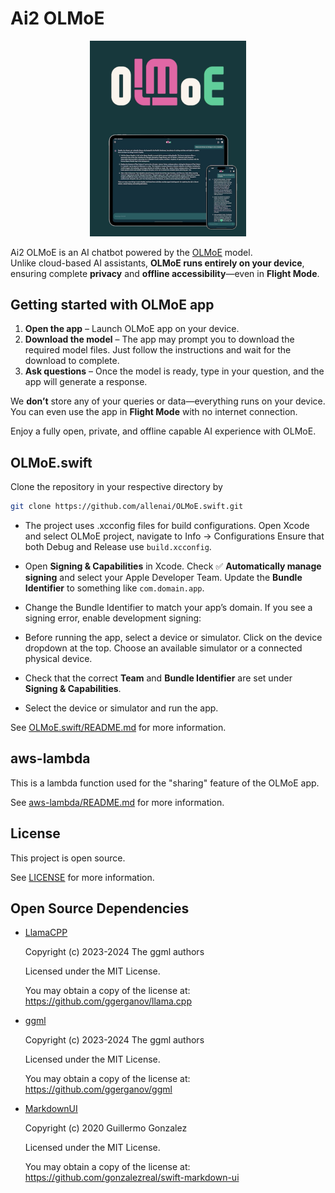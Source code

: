 # Ai2 OLMoE

<p align="center">
  <img src="./doc_assets/App_Main.png" alt="App Main" width="250"/>
</p>

Ai2 OLMoE is an AI chatbot powered by the [OLMoE](https://huggingface.co/collections/allenai/olmoe-66cf678c047657a30c8cd3da) model.  
Unlike cloud-based AI assistants, **OLMoE runs entirely on your device**, ensuring complete **privacy** and **offline accessibility**—even in **Flight Mode**.


## Getting started with OLMoE app

1. **Open the app** – Launch OLMoE app on your device.  
2. **Download the model** – The app may prompt you to download the required model files. Just follow the instructions and wait for the download to complete.  
3. **Ask questions** – Once the model is ready, type in your question, and the app will generate a response.  

We **don’t** store any of your queries or data—everything runs on your device. You can even use the app in **Flight Mode** with no internet connection.  

Enjoy a fully open, private, and offline capable AI experience with OLMoE.

## OLMoE.swift

Clone the repository in your respective directory by
```bash
git clone https://github.com/allenai/OLMoE.swift.git
```

- The project uses .xcconfig files for build configurations.
Open Xcode and select OLMoE project, navigate to Info → Configurations Ensure that both Debug and Release use `build.xcconfig`.

- Open **Signing & Capabilities** in Xcode. Check ✅ **Automatically manage signing** and select your Apple Developer Team. Update the **Bundle Identifier** to something like `com.domain.app`.  

- Change the Bundle Identifier to match your app’s domain. If you see a signing error, enable development signing:  
  
- Before running the app, select a device or simulator. Click on the device dropdown at the top. Choose an available simulator or a connected physical device. 

- Check that the correct **Team** and **Bundle Identifier** are set under **Signing & Capabilities**.  

- Select the device or simulator and run the app.

See [OLMoE.swift/README.md](OLMoE.swift/README.md) for more information.

## aws-lambda

This is a lambda function used for the "sharing" feature of the OLMoE app.

See [aws-lambda/README.md](aws-lambda/README.md) for more information.

## License

This project is open source.

See [LICENSE](LICENSE) for more information.

## Open Source Dependencies

- [LlamaCPP](https://github.com/ggerganov/llama.cpp)

    Copyright (c) 2023-2024 The ggml authors

    Licensed under the MIT License.

    You may obtain a copy of the license at:
    <https://github.com/ggerganov/llama.cpp>

- [ggml](https://github.com/ggerganov/ggml)

    Copyright (c) 2023-2024 The ggml authors

    Licensed under the MIT License.

    You may obtain a copy of the license at:
    <https://github.com/ggerganov/ggml>

- [MarkdownUI](https://github.com/gonzalezreal/swift-markdown-ui)

    Copyright (c) 2020 Guillermo Gonzalez

    Licensed under the MIT License.

    You may obtain a copy of the license at:
    <https://github.com/gonzalezreal/swift-markdown-ui>

